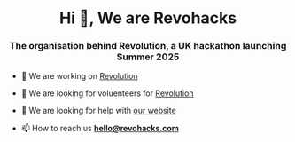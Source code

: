 <h1 align="center">Hi 👋, We are Revohacks</h1>
<h3 align="center">The organisation behind Revolution, a UK hackathon launching Summer 2025</h3>

- 🔭 We are working on [Revolution](www.revohacks.com)

- 👯 We are looking for voluenteers for [Revolution](www.revohacks.com)

- 🤝 We are looking for help with [our website](https://github.com/Revolution-Hacks/site)

- 📫 How to reach us **hello@revohacks.com**
